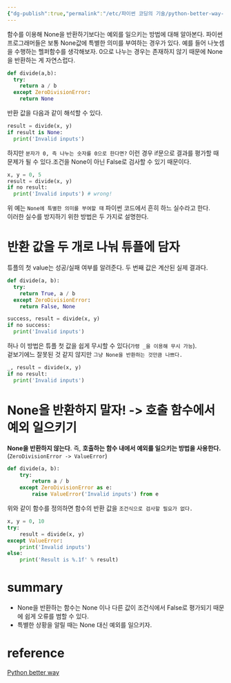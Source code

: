 ```yaml
---
{"dg-publish":true,"permalink":"/etc/파이썬 코딩의 기술/python-better-way-14/","created":"","updated":""}
---
```



함수를 이용해 None을 반환하기보다는 예외를 일으키는 방법에 대해 알아본다.
파이썬 프로그래머들은 보통 None값에 특별한 의미를 부여하는 경우가 있다. 예를 들어 나눗셈을 수행하는 헬퍼함수를 생각해보자. 0으로 나누는 경우는 존재하지 않기 때문에 None을 반환하는 게 자연스럽다.

```python
def divide(a,b):
  try:
    return a / b
  except ZeroDivisionError:
    return None
```

반환 값을 다음과 같이 해석할 수 있다.

```python
result = divide(x, y)
if result is None:
  print('Invalid inputs')
```

하지만 `분자가 0, 즉 나누는 숫자를 0으로 한다면?`
이런 경우 if문으로 결과를 평가할 때 문제가 될 수 있다.조건을 None이 아닌 False로 검사할 수 있기 때문이다.

```python
x, y = 0, 5
result = divide(x, y)
if no result:
  print('Invalid inputs') # wrong!
```

위 예는 `None에 특별한 의미를 부여할 때` 파이썬 코드에서 흔히 하느 실수라고 한다.<br>
이러한 실수를 방지하기 위한 방법은 두 가지로 설명한다.


# 반환 값을 두 개로 나눠 튜플에 담자


튜플의 첫 value는 성공/실패 여부를 알려준다. 두 번째 값은 계산된 실제 결과다.

```python
def divide(a, b):
  try:
    return True, a / b
  except ZeroDivisionError:
    return False, None

success, result = divide(x, y)
if no success:
  print('Invalid inputs')
```

허나 이 방법은 튜플 첫 값을 쉽게 무시할 수 있다(`가령 _을 이용해 무시 가능`).<br>
겉보기에느 잘못된 것 같지 않지만 `그냥 None을 반환하는 것만큼 나쁘다.`

```python
_, result = divide(x, y)
if no result:
  print('Invalid inputs')
```

# None을 반환하지 말자! -> 호출 함수에서 예외 일으키기

**None을 반환하지 않는다**. 즉, **호출하는 함수 내에서 예외를 일으키는 방법을 사용한다.**(`ZeroDivisionError -> ValueError`)

```python
def divide(a, b):
    try:
        return a / b
    except ZeroDivisionError as e:
        raise ValueError('Invalid inputs') from e
```

위와 같이 함수를 정의하면 함수의 반환 값을 `조건식으로 검사할 필요가 없다.`

```python
x, y = 0, 10
try:
    result = divide(x, y)
except ValueError:
    print('Invalid inputs')
else:
    print('Result is %.1f' % result)
```

# summary
- None을 반환하는 함수는 None 이나 다른 값이 조건식에서 False로 평가되기 때문에 쉽게 오류를 범할 수 있다.
- 특별한 상황을 알릴 때는 None 대신 예외를 일으키자.

# reference
[Python better way](http://www.yes24.com/Product/goods/25138160)
